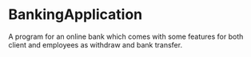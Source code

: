 # BankingApplication
A program for an online bank which comes with some features for both client and employees as withdraw and bank transfer.
